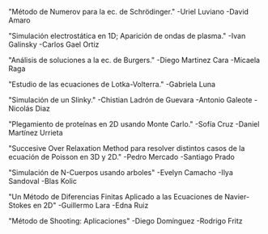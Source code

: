 "Método de Numerov para la ec. de Schrödinger."
-Uriel Luviano
-David Amaro

"Simulación electrostática en 1D; Aparición de ondas de plasma."
-Ivan Galinsky
-Carlos Gael Ortiz 

"Análisis de soluciones a la ec. de Burgers."
-Diego Martinez Cara 
-Micaela Raga

"Estudio de las ecuaciones de Lotka-Volterra."
-Gabriela Luna

"Simulación de un Slinky."
-Chistian Ladrón de Guevara
-Antonio Galeote 
-Nicolás Diaz

"Plegamiento de proteínas en 2D usando Monte Carlo."
-Sofía Cruz
-Daniel Martínez Urrieta

"Succesive Over Relaxation Method para resolver distintos casos de la ecuación de Poisson en 3D y 2D."
-Pedro Mercado
-Santiago Prado

"Simulación de N-Cuerpos usando arboles"
-Evelyn Camacho
-Ilya Sandoval
-Blas Kolic

"Un Método de Diferencias Finitas Aplicado a las Ecuaciones de Navier-Stokes en 2D"
-Guillermo Lara
-Edna Ruiz

"Método de Shooting: Aplicaciones"
-Diego Domínguez
-Rodrigo Fritz

